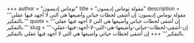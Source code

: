+++
author = "توماس إديسون"
title = "مقولة توماس إديسون"
description = '''مقولة توماس إديسون: إن أشقى لحظات حياتي وأضيعها هي التي لا أجهد فيها عقلي بالتفكير.'''
quote = '''إن أشقى لحظات حياتي وأضيعها هي التي لا أجهد فيها عقلي بالتفكير.'''
slug = '''إن-أشقى-لحظات-حياتي-وأضيعها-هي-التي-لا-أجهد-فيها-عقلي-بالتفكير'''
+++
إن أشقى لحظات حياتي وأضيعها هي التي لا أجهد فيها عقلي بالتفكير.
